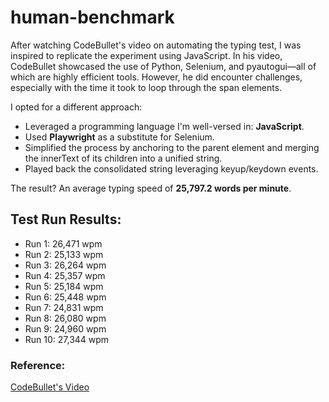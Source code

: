 # human-benchmark

After watching CodeBullet's video on automating the typing test, I was inspired to replicate the experiment using JavaScript. In his video, CodeBullet showcased the use of Python, Selenium, and pyautogui—all of which are highly efficient tools. However, he did encounter challenges, especially with the time it took to loop through the span elements. 

I opted for a different approach:
- Leveraged a programming language I'm well-versed in: **JavaScript**.
- Used **Playwright** as a substitute for Selenium.
- Simplified the process by anchoring to the parent element and merging the innerText of its children into a unified string.
- Played back the consolidated string leveraging keyup/keydown events.

The result? An average typing speed of **25,797.2 words per minute**.

## Test Run Results:

- Run 1: 26,471 wpm
- Run 2: 25,133 wpm
- Run 3: 26,264 wpm
- Run 4: 25,357 wpm
- Run 5: 25,184 wpm
- Run 6: 25,448 wpm
- Run 7: 24,831 wpm
- Run 8: 26,080 wpm
- Run 9: 24,960 wpm
- Run 10: 27,344 wpm

### Reference:
[CodeBullet's Video](https://www.youtube.com/watch?v=o3CQZ4JmTU8)
